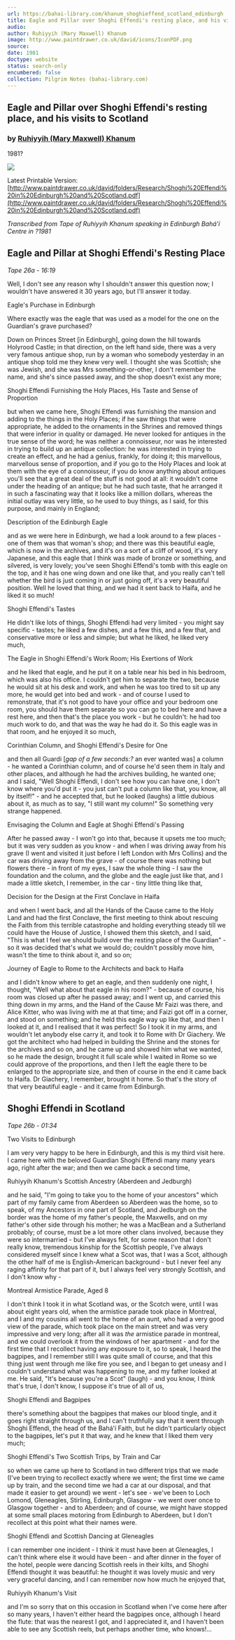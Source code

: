 ```yaml
---
url: https://bahai-library.com/khanum_shoghieffend_scotland_edinburgh
title: Eagle and Pillar over Shoghi Effendi's resting place, and his visits to Scotland
audio: 
author: Ruhiyyih (Mary Maxwell) Khanum
image: http://www.paintdrawer.co.uk/david/icons/IconPDF.png
source: 
date: 1981
doctype: website
status: search-only
encumbered: false
collection: Pilgrim Notes (bahai-library.com)
---
```



## Eagle and Pillar over Shoghi Effendi's resting place, and his visits to Scotland

### by [Ruhiyyih (Mary Maxwell) Khanum](https://bahai-library.com/author/Ruhiyyih+(Mary+Maxwell)+Khanum)

1981?


![](http://www.paintdrawer.co.uk/david/icons/IconPDF.png)

Latest Printable Version:  
[http://www.paintdrawer.co.uk/david/folders/Research/Shoghi%20Effendi%20in%20Edinburgh%20and%20Scotland.pdf](http://www.paintdrawer.co.uk/david/folders/Research/Shoghi%20Effendi%20in%20Edinburgh%20and%20Scotland.pdf)

_Transcribed from Tape of Ruhiyyih Khanum speaking in Edinburgh Bahá'í Centre in ?1981_

## Eagle and Pillar at Shoghi Effendi's Resting Place

_Tape 26a - 16:19_

Well, I don't see any reason why I shouldn't answer this question now; I wouldn't have answered it 30 years ago, but I'll answer it today.

Eagle's Purchase in Edinburgh

Where exactly was the eagle that was used as a model for the one on the Guardian's grave purchased?

Down on Princes Street \[in Edinburgh\], going down the hill towards Holyrood Castle; in that direction, on the left hand side, there was a very very famous antique shop, run by a woman who somebody yesterday in an antique shop told me they knew very well. I thought she was Scottish; she was Jewish, and she was Mrs something-or-other, I don't remember the name, and she's since passed away, and the shop doesn't exist any more;

Shoghi Effendi Furnishing the Holy Places, His Taste and Sense of Proportion

but when we came here, Shoghi Effendi was furnishing the mansion and adding to the things in the Holy Places; if he saw things that were appropriate, he added to the ornaments in the Shrines and removed things that were inferior in quality or damaged. He never looked for antiques in the true sense of the word; he was neither a connoisseur, nor was he interested in trying to build up an antique collection: he was interested in trying to create an effect, and he had a genius, frankly, for doing it; this marvellous, marvellous sense of proportion, and if you go to the Holy Places and look at them with the eye of a connoisseur, if you do know anything about antiques you'll see that a great deal of the stuff is not good at all: it wouldn't come under the heading of an antique; but he had such taste, that he arranged it in such a fascinating way that it looks like a million dollars, whereas the initial outlay was very little, so he used to buy things, as I said, for this purpose, and mainly in England;

Description of the Edinburgh Eagle

and as we were here in Edinburgh, we had a look around to a few places - one of them was that woman's shop; and there was this beautiful eagle, which is now in the archives, and it's on a sort of a cliff of wood, it's very Japanese, and this eagle that I think was made of bronze or something, and silvered, is very lovely; you've seen Shoghi Effendi's tomb with this eagle on the top, and it has one wing down and one like that, and you really can't tell whether the bird is just coming in or just going off, it's a very beautiful position. Well he loved that thing, and we had it sent back to Haifa, and he liked it so much!

Shoghi Effendi's Tastes

He didn't like lots of things, Shoghi Effendi had very limited - you might say specific - tastes; he liked a few dishes, and a few this, and a few that, and conservative more or less and simple; but what he liked, he liked very much,

The Eagle in Shoghi Effendi's Work Room; His Exertions of Work

and he liked that eagle, and he put it on a table near his bed in his bedroom, which was also his office. I couldn't get him to separate the two, because he would sit at his desk and work, and when he was too tired to sit up any more, he would get into bed and work - and of course I used to remonstrate, that it's not good to have your office and your bedroom one room, you should have them separate so you can go to bed here and have a rest here, and then that's the place you work - but he couldn't: he had too much work to do, and that was the way he had do it. So this eagle was in that room, and he enjoyed it so much,

Corinthian Column, and Shoghi Effendi's Desire for One

and then all Guardi \[_gap of a few seconds:?_ an ever wanted was\] a column - he wanted a Corinthian column, and of course he'd seen them in Italy and other places, and although he had the archives building, he wanted one; and I said, "Well Shoghi Effendi, I don't see how you can have one, I don't know where you'd put it - you just can't put a column like that, you know, all by itself!" - and he accepted that, but he looked (laughs) a little dubious about it, as much as to say, "I still want my column!" So something very strange happened.

Envisaging the Column and Eagle at Shoghi Effendi's Passing

After he passed away - I won't go into that, because it upsets me too much; but it was very sudden as you know - and when I was driving away from his grave (I went and visited it just before I left London with Mrs Collins) and the car was driving away from the grave - of course there was nothing but flowers there - in front of my eyes, I saw the whole thing - I saw the foundation and the column, and the globe and the eagle just like that, and I made a little sketch, I remember, in the car - tiny little thing like that,

Decision for the Design at the First Conclave in Haifa

and when I went back, and all the Hands of the Cause came to the Holy Land and had the first Conclave, the first meeting to think about rescuing the Faith from this terrible catastrophe and holding everything steady till we could have the House of Justice, I showed them this sketch, and I said, "This is what I feel we should build over the resting place of the Guardian" - so it was decided that's what we would do; couldn't possibly move him, wasn't the time to think about it, and so on;

Journey of Eagle to Rome to the Architects and back to Haifa

and I didn't know where to get an eagle, and then suddenly one night, I thought, "Well what about that eagle in his room?" - because of course, his room was closed up after he passed away; and I went up, and carried this thing down in my arms, and the Hand of the Cause Mr Faizi was there, and Alice Kitter, who was living with me at that time; and Faizi got off in a corner, and stood on something; and he held this eagle way up like that, and then I looked at it, and I realised that it was perfect! So I took it in my arms, and wouldn't let anybody else carry it, and took it to Rome with Dr Giachery. We got the architect who had helped in building the Shrine and the stones for the archives and so on, and he came up and showed him what we wanted, so he made the design, brought it full scale while I waited in Rome so we could approve of the proportions, and then I left the eagle there to be enlarged to the appropriate size, and then of course in the end it came back to Haifa. Dr Giachery, I remember, brought it home. So that's the story of that very beautiful eagle - and it came from Edinburgh.

## Shoghi Effendi in Scotland

_Tape 26b - 01:34_

Two Visits to Edinburgh

I am very very happy to be here in Edinburgh, and this is my third visit here. I came here with the beloved Guardian Shoghi Effendi many many years ago, right after the war; and then we came back a second time,

Ruhiyyih Khanum's Scottish Ancestry (Aberdeen and Jedburgh)

and he said, "I'm going to take you to the home of your ancestors" which part of my family came from Aberdeen so Aberdeen was the home, so to speak, of my Ancestors in one part of Scotland, and Jedburgh on the border was the home of my father's people, the Maxwells, and on my father's other side through his mother; he was a MacBean and a Sutherland probably; of course, must be a lot more other clans involved, because they were so intermarried - but I've always felt, for some reason that I don't really know, tremendous kinship for the Scottish people, I've always considered myself since I knew what a Scot was, that I was a Scot, although the other half of me is English-American background - but I never feel any raging affinity for that part of it, but I always feel very strongly Scottish, and I don't know why -

Montreal Armistice Parade, Aged 8

I don't think I took it in what Scotland was, or the Scotch were, until I was about eight years old, when the armistice parade took place in Montreal, and I and my cousins all went to the home of an aunt, who had a very good view of the parade, which took place on the main street and was very impressive and very long; after all it was _the_ armistice parade in montreal, and we could overlook it from the windows of her apartment - and for the first time that I recollect having any exposure to it, so to speak, I heard the bagpipes, and I remember still I was quite small of course, and that this thing just went through me like fire you see, and I began to get uneasy and I couldn't understand what was happening to me, and my father looked at me. He said, "It's because you're a Scot" (laugh) - and you know, I think that's true, I don't know, I suppose it's true of all of us,

Shoghi Effendi and Bagpipes

there's something about the bagpipes that makes our blood tingle, and it goes right straight through us, and I can't truthfully say that it went through Shoghi Effendi, the head of the Bahá'í Faith, but he didn't particularly object to the bagpipes, let's put it that way, and he knew that I liked them very much;

Shoghi Effendi's Two Scottish Trips, by Train and Car

so when we came up here to Scotland in two different trips that we made (I've been trying to recollect exactly where we went; the first time we came up by train, and the second time we had a car at our disposal, and that made it easier to get around) we went - let's see - we've been to Loch Lomond, Gleneagles, Stirling, Edinburgh, Glasgow - we went over once to Glasgow together - and to Aberdeen; and of course, we might have stopped at some small places motoring from Edinburgh to Aberdeen, but I don't recollect at this point what their names were.

Shoghi Effendi and Scottish Dancing at Gleneagles

I can remember one incident - I think it must have been at Gleneagles, I can't think where else it would have been - and after dinner in the foyer of the hotel, people were dancing Scottish reels in their kilts, and Shoghi Effendi thought it was beautiful: he thought it was lovely music and very very graceful dancing, and I can remember now how much he enjoyed that,

Ruhiyyih Khanum's Visit

and I'm so sorry that on this occasion in Scotland when I've come here after so many years, I haven't either heard the bagpipes once, although I heard the flute: that was the nearest I got, and I appreciated it, and I haven't been able to see any Scottish reels, but perhaps another time, who knows!...